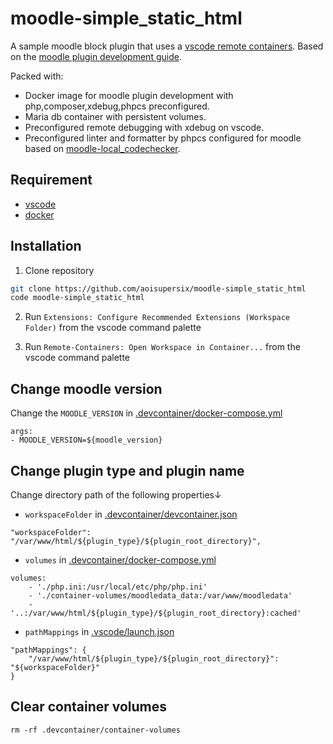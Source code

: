 moodle-simple_static_html
===

A sample moodle block plugin that uses a [vscode remote containers](https://code.visualstudio.com/docs/remote/containers).
Based on the [moodle plugin development guide](https://docs.moodle.org/dev/Blocks).

Packed with:
- Docker image for moodle plugin development with php,composer,xdebug,phpcs preconfigured.
- Maria db container with persistent volumes.
- Preconfigured remote debugging with xdebug on vscode.
- Preconfigured linter and formatter by phpcs configured for moodle based on [moodle-local_codechecker](https://github.com/moodlehq/moodle-local_codechecker/blob/master/moodle/ruleset.xml).

## Requirement
- [vscode](https://azure.microsoft.com/ja-jp/products/visual-studio-code/)
- [docker](https://www.docker.com/)

## Installation

1. Clone repository
```bash
git clone https://github.com/aoisupersix/moodle-simple_static_html
code moodle-simple_static_html
```

2. Run ``Extensions: Configure Recommended Extensions (Workspace Folder)`` from the vscode command palette

3. Run ``Remote-Containers: Open Workspace in Container...`` from the vscode command palette

## Change moodle version

Change the ``MOODLE_VERSION`` in [.devcontainer/docker-compose.yml](https://github.com/aoisupersix/moodle-simple_static_html/blob/master/.devcontainer/docker-compose.yml)

```
args:
- MOODLE_VERSION=${moodle_version}
```

## Change plugin type and plugin name

Change directory path of the following properties↓

- ``workspaceFolder`` in [.devcontainer/devcontainer.json](https://github.com/aoisupersix/moodle-simple_static_html/blob/master/.devcontainer/devcontainer.json)

```
"workspaceFolder": "/var/www/html/${plugin_type}/${plugin_root_directory}",
```

- ``volumes`` in [.devcontainer/docker-compose.yml](https://github.com/aoisupersix/moodle-simple_static_html/blob/master/.devcontainer/docker-compose.yml)

```
volumes:
    - './php.ini:/usr/local/etc/php/php.ini'
    - './container-volumes/moodledata_data:/var/www/moodledata'
    - '..:/var/www/html/${plugin_type}/${plugin_root_directory}:cached'
```

- ``pathMappings`` in [.vscode/launch.json](https://github.com/aoisupersix/moodle-simple_static_html/blob/master/.vscode/launch.json)

```
"pathMappings": {
    "/var/www/html/${plugin_type}/${plugin_root_directory}": "${workspaceFolder}"
}
```

## Clear container volumes

```
rm -rf .devcontainer/container-volumes
```
